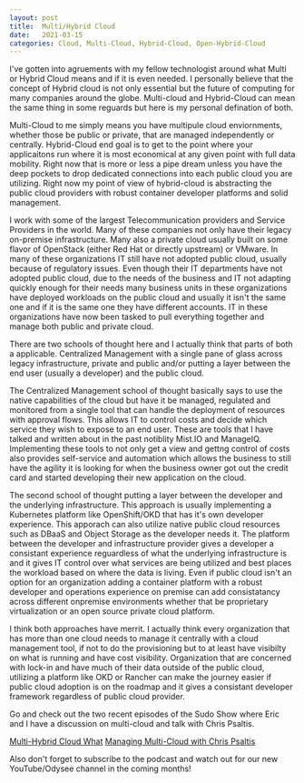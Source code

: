 ```yaml
---
layout:	post
title:	Multi/Hybrid Cloud
date:	2021-03-15
categories: Cloud, Multi-Cloud, Hybrid-Cloud, Open-Hybrid-Cloud
---
```


I've gotten into agruements with my fellow technologist around what Multi or Hybrid Cloud means and if it is even needed.  I personally believe that the concept of Hybrid cloud is not only essential but the future of computing for many companies around the globe.  Multi-cloud and Hybrid-Cloud can mean the same thing in some reguards but here is my personal defination of both.

Multi-Cloud to me simply means you have multipule cloud enviornments, whether those be public or private, that are managed independently or centrally.  Hybrid-Cloud end goal is to get to the point where your applicaitons run where it is most economical at any given point with full data mobility.  Right now that is more or less a pipe dream unless you have the deep pockets to drop dedicated connections into each public cloud you are utilizing.  Right now my point of view of hybrid-cloud is abstracting the public cloud providers with robust container developer platforms and solid management.

I work with some of the largest Telecommunication providers and Service Providers in the world.  Many of these companies not only have their legacy on-premise infrastructure.  Many also a private cloud usually built on some flavor of OpenStack (either Red Hat or directly upstream) or VMware.  In many of these organizations IT still have not adopted public cloud, usually because of regulatory issues.  Even though their IT departments have not adopted public cloud, due to the needs of the business and IT not adapting quickly enough for their needs many business units in these organizations have deployed workloads on the public cloud and usually it isn't the same one and if it is the same one they have different accounts.  IT in these organizations have now been tasked to pull everything together and manage both public and private cloud.

There are two schools of thought here and I actually think that parts of both a applicable.  Centralized Management with a single pane of glass across legacy infrastructure, private and public and/or putting a layer between the end user (usually a developer) and the public cloud.  

The Centralized Management school of thought basically says to use the native capabilities of the cloud but have it be managed, regulated and monitored from a single tool that can handle the deployment of resources with approval flows.  This allows IT to control costs and decide which service they wish to expose to an end user.  These are tools that I have talked and written about in the past notiblity Mist.IO and ManageIQ.  Implementing these tools to not only get a view and gettng control of costs also provides self-service and automation which allows the business to still have the agility it is looking for when the business owner got out the credit card and started developing their new application on the cloud.

The second school of thought putting a layer between the developer and the underlying infrastructure.  This approach is usually implementing a Kubernetes platform like OpenShift/OKD that has it's own developer experience.  This apporach can also utilize native public cloud resources such as DBaaS and Object Storage as the developer needs it.  The platform between the developer and infrastructure provider gives a developer a consistant experience reguardless of what the underlying infrastructure is and it gives IT control over what services are being utilized and best places the workload based on where the data is living.  Even if public cloud isn't an option for an organization adding a container platform with a robust developer and operations experience on premise can add consistatancy across different onpremise environments whether that be proprietary virtualization or an open source private cloud platform.

I think both approaches have merrit.  I actually think every organization that has more than one cloud needs to manage it centrally with a cloud management tool, if not to do the provisioning but to at least have visibilty on what is running and have cost visibility.  Organization that are concerned with lock-in and have much of their data outside of the public cloud, utilizing a platform like OKD or Rancher can make the journey easier if public cloud adoption is on the roadmap and it gives a consistant developer framework regardless of public cloud provider.

Go and check out the two recent episodes of the Sudo Show where Eric and I have a discussion on multi-cloud and talk with Chris Psaltis.

[Multi-Hybrid Cloud What](https://sudo.show/17)
[Managing Multi-Cloud with Chris Psaltis](https://sudo.show/18)

Also don't forget to subscribe to the podcast and watch out for our new YouTube/Odysee channel in the coming months!
